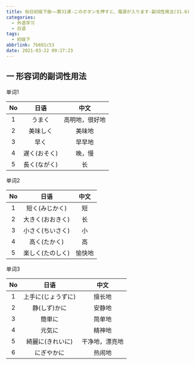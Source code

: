 ```yaml
---
title: 标日初级下册——第31课-このボタンを押すと、電源が入ります-副词性用法(31.6)
categories:
  - 外语学习
  - 日语
tags:
  - 初级下
abbrlink: 7b691c53
date: 2021-03-22 09:27:23
---
```

## 一 形容词的副词性用法

单词1

|  No  |     日语     |      中文      |
| :--: | :----------: | :------------: |
|  1   |    うまく    | 高明地，很好地 |
|  2   |   美味しく   |     美味地     |
|  3   |     早く     |     早早地     |
|  4   | 遅く(おそく) |     晚，慢     |
|  5   | 長く(ながく) |       长       |

<!--more-->

单词2

|  No  |       日语       |  中文  |
| :--: | :--------------: | :----: |
|  1   |  短く(みじかく)  |   短   |
|  2   | 大きく(おおきく) |   长   |
|  3   | 小さく(ちいさく) |   小   |
|  4   |   高く(たかく)   |   高   |
|  5   | 楽しく(たのしく) | 愉快地 |

单词3

|  No  |        日语        |      中文      |
| :--: | :----------------: | :------------: |
|  1   | 上手に(じょうずに) |     擅长地     |
|  2   |    静(しず)かに    |     安静地     |
|  3   |       簡単に       |     简单地     |
|  4   |       元気に       |     精神地     |
|  5   |  綺麗に(きれいに)  | 干净地，漂亮地 |
|  6   |     にぎやかに     |     热闹地     |

